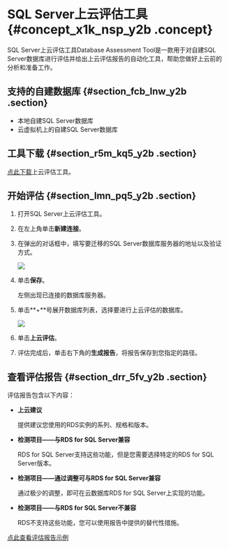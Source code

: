 # SQL Server上云评估工具 {#concept_x1k_nsp_y2b .concept}

SQL Server上云评估工具Database Assessment Tool是一款用于对自建SQL Server数据库进行评估并给出上云评估报告的自动化工具，帮助您做好上云前的分析和准备工作。

## 支持的自建数据库 {#section_fcb_lnw_y2b .section}

-   本地自建SQL Server数据库
-   云虚拟机上的自建SQL Server数据库

## 工具下载 {#section_r5m_kq5_y2b .section}

[点此下载](https://aliyun-rds-dae-tool.oss-cn-hangzhou.aliyuncs.com/AliyunDATForSQLServer.zip)上云评估工具。

## 开始评估 {#section_lmn_pq5_y2b .section}

1.  打开SQL Server上云评估工具。
2.  在左上角单击**新建连接**。
3.  在弹出的对话框中，填写要迁移的SQL Server数据库服务器的地址以及验证方式。

    ![](http://static-aliyun-doc.oss-cn-hangzhou.aliyuncs.com/assets/img/18826/153666991810703_zh-CN.png)

4.  单击**保存**。

    左侧出现已连接的数据库服务器。

5.  单击**+**号展开数据库列表，选择要进行上云评估的数据库。

    ![](http://static-aliyun-doc.oss-cn-hangzhou.aliyuncs.com/assets/img/18826/153666991810684_zh-CN.png)

6.  单击**上云评估**。
7.  评估完成后，单击右下角的**生成报告**，将报告保存到您指定的路径。

## 查看评估报告 {#section_drr_5fv_y2b .section}

评估报告包含以下内容：

-   **上云建议**

    提供建议您使用的RDS实例的系列、规格和版本。

-   **检测项目——与RDS for SQL Server兼容**

    RDS for SQL Server支持这些功能，但是您需要选择特定的RDS for SQL Server版本。

-   **检测项目——通过调整可与RDS for SQL Server兼容**

    通过极少的调整，即可在云数据库RDS for SQL Server上实现的功能。

-   **检测项目——与RDS for SQL Server不兼容**

    RDS不支持这些功能，您可以使用报告中提供的替代性措施。


[点此查看评估报告示例](http://docs-aliyun.cn-hangzhou.oss.aliyun-inc.com/assets/attach/89311/cn_zh/1536669647578/sample_report.html)

